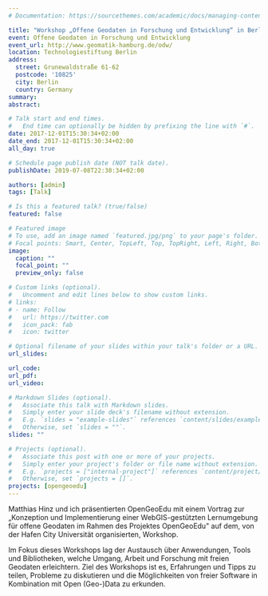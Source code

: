```yaml
---
# Documentation: https://sourcethemes.com/academic/docs/managing-content/

title: "Workshop „Offene Geodaten in Forschung und Entwicklung“ in Berlin "
event: Offene Geodaten in Forschung und Entwicklung
event_url: http://www.geomatik-hamburg.de/odw/
location: Technologiestiftung Berlin 
address:
  street: Grunewaldstraße 61-62
  postcode: '10825'
  city: Berlin
  country: Germany
summary:
abstract:

# Talk start and end times.
#   End time can optionally be hidden by prefixing the line with `#`.
date: 2017-12-01T15:30:34+02:00
date_end: 2017-12-01T15:30:34+02:00
all_day: true

# Schedule page publish date (NOT talk date).
publishDate: 2019-07-08T22:30:34+02:00

authors: [admin]
tags: [Talk]

# Is this a featured talk? (true/false)
featured: false

# Featured image
# To use, add an image named `featured.jpg/png` to your page's folder. 
# Focal points: Smart, Center, TopLeft, Top, TopRight, Left, Right, BottomLeft, Bottom, BottomRight.
image:
  caption: ""
  focal_point: ""
  preview_only: false

# Custom links (optional).
#   Uncomment and edit lines below to show custom links.
# links:
# - name: Follow
#   url: https://twitter.com
#   icon_pack: fab
#   icon: twitter

# Optional filename of your slides within your talk's folder or a URL.
url_slides:

url_code:
url_pdf:
url_video:

# Markdown Slides (optional).
#   Associate this talk with Markdown slides.
#   Simply enter your slide deck's filename without extension.
#   E.g. `slides = "example-slides"` references `content/slides/example-slides.md`.
#   Otherwise, set `slides = ""`.
slides: ""

# Projects (optional).
#   Associate this post with one or more of your projects.
#   Simply enter your project's folder or file name without extension.
#   E.g. `projects = ["internal-project"]` references `content/project/deep-learning/index.md`.
#   Otherwise, set `projects = []`.
projects: [opengeoedu]
---
```

Matthias Hinz und ich präsentierten OpenGeoEdu mit einem Vortrag zur „Konzeption und Implementierung einer WebGIS-gestützten Lernumgebung für offene Geodaten im Rahmen des Projektes OpenGeoEdu" auf dem, von der Hafen City Universität organisierten, Workshop. 

Im Fokus dieses Workshops lag der Austausch über Anwendungen, Tools und Bibliotheken, welche Umgang, Arbeit und Forschung mit freien Geodaten erleichtern. Ziel des Workshops ist es, Erfahrungen und Tipps zu teilen, Probleme zu diskutieren und die Möglichkeiten von freier Software in Kombination mit Open (Geo-)Data zu erkunden.